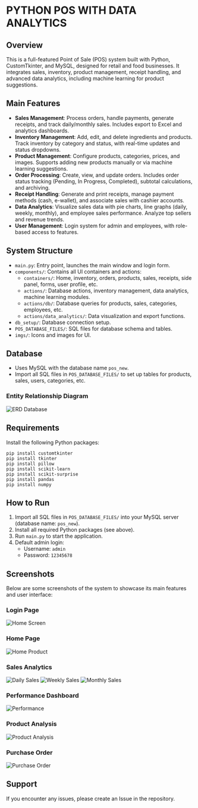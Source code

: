 # PYTHON POS WITH DATA ANALYTICS

## Overview
This is a full-featured Point of Sale (POS) system built with Python, CustomTkinter, and MySQL, designed for retail and food businesses. It integrates sales, inventory, product management, receipt handling, and advanced data analytics, including machine learning for product suggestions.

## Main Features

- **Sales Management**: Process orders, handle payments, generate receipts, and track daily/monthly sales. Includes export to Excel and analytics dashboards.
- **Inventory Management**: Add, edit, and delete ingredients and products. Track inventory by category and status, with real-time updates and status dropdowns.
- **Product Management**: Configure products, categories, prices, and images. Supports adding new products manually or via machine learning suggestions.
- **Order Processing**: Create, view, and update orders. Includes order status tracking (Pending, In Progress, Completed), subtotal calculations, and archiving.
- **Receipt Handling**: Generate and print receipts, manage payment methods (cash, e-wallet), and associate sales with cashier accounts.
- **Data Analytics**: Visualize sales data with pie charts, line graphs (daily, weekly, monthly), and employee sales performance. Analyze top sellers and revenue trends.
- **User Management**: Login system for admin and employees, with role-based access to features.

## System Structure

- `main.py`: Entry point, launches the main window and login form.
- `components/`: Contains all UI containers and actions:
  - `containers/`: Home, inventory, orders, products, sales, receipts, side panel, forms, user profile, etc.
  - `actions/`: Database actions, inventory management, data analytics, machine learning modules.
  - `actions/db/`: Database queries for products, sales, categories, employees, etc.
  - `actions/data_analytics/`: Data visualization and export functions.
- `db_setup/`: Database connection setup.
- `POS_DATABASE_FILES/`: SQL files for database schema and tables.
- `imgs/`: Icons and images for UI.

## Database

- Uses MySQL with the database name `pos_new`.
- Import all SQL files in `POS_DATABASE_FILES/` to set up tables for products, sales, users, categories, etc.

### Entity Relationship Diagram
![ERD Database](sql_schema/entity_relationship_diagram.png)

## Requirements

Install the following Python packages:

```
pip install customtkinter
pip install tkinter
pip install pillow
pip install scikit-learn
pip install scikit-surprise
pip install pandas
pip install numpy
```

## How to Run

1. Import all SQL files in `POS_DATABASE_FILES/` into your MySQL server (database name: `pos_new`).
2. Install all required Python packages (see above).
3. Run `main.py` to start the application.
4. Default admin login:
   - Username: `admin`
   - Password: `12345678`


## Screenshots

Below are some screenshots of the system to showcase its main features and user interface:

### Login Page
![Home Screen](system_images/homescreen.png)

### Home Page
![Home Product](system_images/home.png)

### Sales Analytics
![Daily Sales](system_images/daily_sales.png)
![Weekly Sales](system_images/weekly_sales.png)
![Monthly Sales](system_images/monthly_sales.png)

### Performance Dashboard
![Performance](system_images/performance.png)

### Product Analysis
![Product Analysis](system_images/product_analysis.png)

### Purchase Order
![Purchase Order](system_images/purchase_order.png)



## Support

If you encounter any issues, please create an Issue in the repository.
